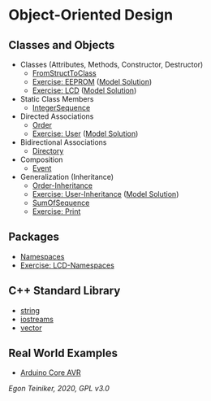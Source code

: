 # Object-Oriented Design

## Classes and Objects
* Classes (Attributes, Methods, Constructor, Destructor)
  * [FromStructToClass](https://github.com/teiniker/teiniker-lectures-embeddedcomputing/tree/master/oo-design/FromStructToClass)
  * [Exercise: EEPROM](https://github.com/teiniker/teiniker-lectures-embeddedcomputing/tree/master/oo-design/EEPROM-Exercise)
    ([Model Solution](https://github.com/teiniker/teiniker-lectures-embeddedcomputing/tree/master/oo-design/EEPROM))
  * [Exercise: LCD](https://github.com/teiniker/teiniker-lectures-embeddedcomputing/tree/master/oo-design/LCD-Exercise)
    ([Model Solution](https://github.com/teiniker/teiniker-lectures-embeddedcomputing/tree/master/oo-design/LCD))
* Static Class Members
  * [IntegerSequence](https://github.com/teiniker/teiniker-lectures-embeddedcomputing/tree/master/oo-design/IntegerSequence)  
* Directed Associations
  * [Order](https://github.com/teiniker/teiniker-lectures-embeddedcomputing/tree/master/oo-design/Order-Exercise) 
  * [Exercise: User](https://github.com/teiniker/teiniker-lectures-embeddedcomputing/tree/master/oo-design/User-Exercise)
    ([Model Solution](https://github.com/teiniker/teiniker-lectures-embeddedcomputing/tree/master/oo-design/User))
* Bidirectional Associations
  * [Directory](https://github.com/teiniker/teiniker-lectures-embeddedcomputing/tree/master/oo-design/Directory) 
* Composition
  * [Event](https://github.com/teiniker/teiniker-lectures-embeddedcomputing/tree/master/oo-design/Event)
* Generalization (Inheritance)
  * [Order-Inheritance](https://github.com/teiniker/teiniker-lectures-embeddedcomputing/tree/master/oo-design/Order-Inheritance)
  * [Exercise: User-Inheritance](https://github.com/teiniker/teiniker-lectures-embeddedcomputing/tree/master/oo-design/User-Inheritance-Exercise)
    ([Model Solution](https://github.com/teiniker/teiniker-lectures-embeddedcomputing/tree/master/oo-design/User-Inheritance))
  * [SumOfSequence](https://github.com/teiniker/teiniker-lectures-embeddedcomputing/tree/master/oo-design/SumOfSequence)
  * [Exercise: Print](https://github.com/teiniker/teiniker-lectures-embeddedcomputing/tree/master/oo-design/Print-Exercise)
  
## Packages
  * [Namespaces](https://github.com/teiniker/teiniker-lectures-embeddedcomputing/tree/master/oo-design/Namespaces)
  * [Exercise: LCD-Namespaces](https://github.com/teiniker/teiniker-lectures-embeddedcomputing/tree/master/oo-design/LCD-Namespaces-Exercise)

## C++ Standard Library
* [string](https://github.com/teiniker/teiniker-lectures-embeddedcomputing/tree/master/oo-design/STL/string)
* [iostreams](https://github.com/teiniker/teiniker-lectures-embeddedcomputing/tree/master/oo-design/STL/stream)
* [vector](https://github.com/teiniker/teiniker-lectures-embeddedcomputing/tree/master/oo-design/STL/vector)

## Real World Examples
* [Arduino Core AVR](https://github.com/arduino/ArduinoCore-avr)

*Egon Teiniker, 2020, GPL v3.0*
